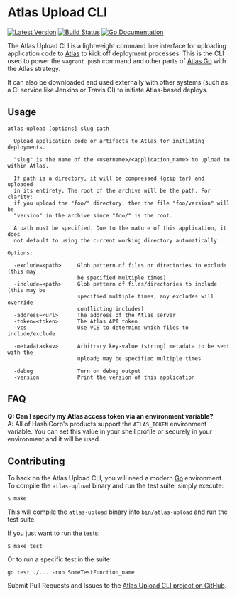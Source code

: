 Atlas Upload CLI
================
[![Latest Version](http://img.shields.io/github/release/hashicorp/atlas-upload-cli.svg?style=flat-square)][release]
[![Build Status](http://img.shields.io/travis/hashicorp/atlas-upload-cli.svg?style=flat-square)][travis]
[![Go Documentation](http://img.shields.io/badge/go-documentation-blue.svg?style=flat-square)][godocs]

[release]: https://github.com/hashicorp/atlas-upload-cli/releases
[travis]: http://travis-ci.org/hashicorp/atlas-upload-cli
[godocs]: http://godoc.org/github.com/hashicorp/atlas-upload-cli

The Atlas Upload CLI is a lightweight command line interface for uploading
application code to [Atlas][] to kick off deployment processes. This is the CLI
used to power the `vagrant push` command and other parts of [Atlas Go][] with
the Atlas strategy.

It can also be downloaded and used externally with other systems (such as a CI
service like Jenkins or Travis CI) to initiate Atlas-based deploys.

Usage
-----

```
atlas-upload [options] slug path

  Upload application code or artifacts to Atlas for initiating deployments.

  "slug" is the name of the <username>/<application_name> to upload to within Atlas.

  If path is a directory, it will be compressed (gzip tar) and uploaded
  in its entirety. The root of the archive will be the path. For clarity:
  if you upload the "foo/" directory, then the file "foo/version" will be
  "version" in the archive since "foo/" is the root.

  A path must be specified. Due to the nature of this application, it does
  not default to using the current working directory automatically.

Options:

  -exclude=<path>     Glob pattern of files or directories to exclude (this may
                      be specified multiple times)
  -include=<path>     Glob pattern of files/directories to include (this may be
                      specified multiple times, any excludes will override
                      conflicting includes)
  -address=<url>      The address of the Atlas server
  -token=<token>      The Atlas API token
  -vcs                Use VCS to determine which files to include/exclude

  -metadata<k=v>      Arbitrary key-value (string) metadata to be sent with the
                      upload; may be specified multiple times

  -debug              Turn on debug output
  -version            Print the version of this application
```

FAQ
---
**Q: Can I specify my Atlas access token via an environment variable?**<br>
A: All of HashiCorp's products support the `ATLAS_TOKEN` environment variable.
You can set this value in your shell profile or securely in your environment and
it will be used.


Contributing
------------
To hack on the Atlas Upload CLI, you will need a modern [Go][] environment. To
compile the `atlas-upload` binary and run the test suite, simply execute:

```shell
$ make
```

This will compile the `atlas-upload` binary into `bin/atlas-upload` and
run the test suite.

If you just want to run the tests:

```shell
$ make test
```

Or to run a specific test in the suite:

```shell
go test ./... -run SomeTestFunction_name
```

Submit Pull Requests and Issues to the [Atlas Upload CLI project on GitHub][Atlas Upload CLI].


[Atlas]: https://atlas.hashicorp.com "HashiCorp's Atlas"
[Atlas Go]: https://github.com/hashicorp/atlas-go "Atlas Go on GitHub"
[Atlas Upload CLI]: https://github.com/hashicorp/atlas-upload-cli "Atlas Upload CLI on GitHub"
[Go]: http://golang.org "Go the language"

